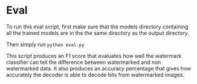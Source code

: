 # Eval

To run this eval script, first make sure that the models directory containing all the trained models are in the the same directory as the output directory.

Then simply run `python eval.py`

This script produces an F1 score that evaluates how well the watermark classifier can tell the difference between watermarked and non watermarked data. It also produces an accuracy percentage that gives how accurately the decoder is able to decode bits from watermarked images.